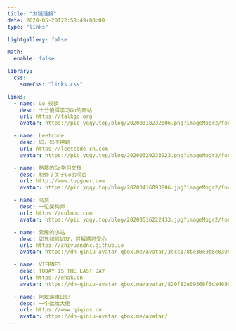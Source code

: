 ```yaml
---
title: "友链链接"
date: 2020-05-20T22:58:49+08:00
type: "links"

lightgallery: false

math:
  enable: false

library:
  css:
    someCss: "links.css"

links: 
  - name: Go 夜读
    desc: 十分值得学习Go的网站
    url: https://talkgo.org
    avatar: https://pic.yqqy.top/blog/20200318232606.png?imageMogr2/format/webp/interlace/1

  - name: Leetcode
    desc: 码，码不停题
    url: https://leetcode-cn.com
    avatar: https://pic.yqqy.top/blog/20200329233923.png?imageMogr2/format/webp/interlace/1

  - name: 枯藤的Go学习文档
    desc: 制作了关于Go的项目
    url: http://www.topgoer.com
    avatar: https://pic.yqqy.top/blog/20200416093806.jpg?imageMogr2/format/webp/interlace/1

  - name: 鸟窝
    desc: 一位架构师
    url: https://colobu.com
    avatar: https://pic.yqqy.top/blog/20200516222433.jpg?imageMogr2/format/webp/interlace/1

  - name: 絷缘的小站
    desc: 如兄如师如友，可解惑可交心
    url: https://zhiyuandnc.github.io
    avatar: https://dn-qiniu-avatar.qbox.me/avatar/3ecc178be38e9b8e03958aaf0dd94682

  - name: VIERNES
    desc: TODAY IS THE LAST DAY
    url: https://ehak.cn
    avatar: https://dn-qiniu-avatar.qbox.me/avatar/820f82e09366f6da46996dc1443c83e3?size=500

  - name: 阿斌运维日记
    desc: 一个运维大佬
    url: https://www.qiqios.cn
    avatar: https://dn-qiniu-avatar.qbox.me/avatar/
---
```


